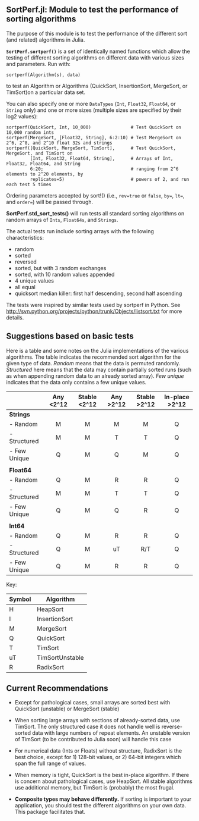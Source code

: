 SortPerf.jl: Module to test the performance of sorting algorithms
--------------------------------------------------------------

The purpose of this module is to test the performance of the different sort (and related) algorithms in Julia.  


**`SortPerf.sortperf()`** is a set of identically named functions which allow the testing of different sorting algorithms on different data with various sizes and parameters.  Run with:

    sortperf(Algorithm(s), data)

to test an Algorithm or Algorithms (QuickSort, InsertionSort, MergeSort, or TimSort)on a particular data set.  

You can also specify one or more `DataTypes` (`Int`, `Float32`, `Float64`, or `String` only) and one or more sizes (multiple sizes are specified by their log2 values):

    sortperf(QuickSort, Int, 10_000)               # Test QuickSort on 10,000 random ints
    sortperf(MergeSort, [Float32, String], 6:2:10) # Test MergeSort on 2^6, 2^8, and 2^10 float 32s and strings
    sortperf([QuickSort, MergeSort, TimSort],      # Test QuickSort, MergeSort, and TimSort on 
             [Int, Float32, Float64, String],      # Arrays of Int, Float32, Float64, and String
             6:20;                                 # ranging from 2^6 elements to 2^20 elements, by 
             replicates=5)                         # powers of 2, and run each test 5 times

Ordering parameters accepted by sort!() (i.e., `rev=true` or `false`, `by=`, `lt=`, and `order=`) will be passed through.


**SortPerf.std_sort_tests()** will run tests all standard sorting algorithms on random arrays of `Ints`, `Float64s`, and `Strings`.

The actual tests run include sorting arrays with the following characteristics:

* random
* sorted
* reversed
* sorted, but with 3 random exchanges
* sorted, with 10 random values appended
* 4 unique values
* all equal
* quicksort median killer: first half descending, second half ascending

The tests were inspired by similar tests used by sortperf in Python.  See http://svn.python.org/projects/python/trunk/Objects/listsort.txt for more details.


Suggestions based on basic tests
--------------------------------

Here is a table and some notes on the Julia implementations of the
various algorithms.  The table indicates the recommended sort
algorithm for the given type of data.  *Random* means that the data is
permuted randomly.  *Structured* here means that the data may contain
partially sorted runs (such as when appending random data to an
already sorted array).  *Few unique* indicates that the data only
contains a few unique values.

|               |Any <2^12|Stable <2^12|Any >2^12|Stable >2^12|In-place >2^12|
|---------------|:-------:|:----------:|:-------:|:----------:|:------------:|
|**Strings**    |         |            |         |            |              |
|- Random       |M        |M           |M        |M           |Q             |
|- Structured   |M        |M           |T        |T           |Q             |
|- Few Unique   |Q        |M           |Q        |M           |Q             |
|               |         |            |         |            |              |
|**Float64**    |         |            |         |            |              |
|- Random       |Q        |M           |R        |R           |Q             |
|- Structured   |M        |M           |T        |T           |Q             |
|- Few Unique   |Q        |M           |Q        |R           |Q             |
|               |         |            |         |            |              |
|**Int64**      |         |            |         |            |              |
|- Random       |Q        |M           |R        |R           |Q             |
|- Structured   |Q        |M           |uT       |R/T         |Q             |
|- Few Unique   |Q        |M           |R        |R           |Q             |

Key:

|Symbol|Algorithm      |
|------|---------------|
|H     |HeapSort       |
|I     |InsertionSort  |
|M     |MergeSort      |
|Q     |QuickSort      |
|T     |TimSort        |
|uT    |TimSortUnstable|
|R     |RadixSort      |


Current Recommendations
-----------------------

* Except for pathological cases, small arrays are sorted best with
  QuickSort (unstable) or MergeSort (stable)

* When sorting large arrays with sections of already-sorted data, use
  TimSort.  The only structured case it does not handle well is
  reverse-sorted data with large numbers of repeat elements.  An
  unstable version of TimSort (to be contributed to Julia soon) will
  handle this case

* For numerical data (Ints or Floats) without structure, RadixSort is
  the best choice, except for 1) 128-bit values, or 2) 64-bit integers
  which span the full range of values.

* When memory is tight, QuickSort is the best in-place algorithm.  If
  there is concern about pathological cases, use HeapSort.  All
  stable algorithms use additional memory, but TimSort is (probably)
  the most frugal.

* **Composite types may behave differently.**  If sorting is
  important to your application, you should test the different
  algorithms on your own data.  This package facilitates that.

